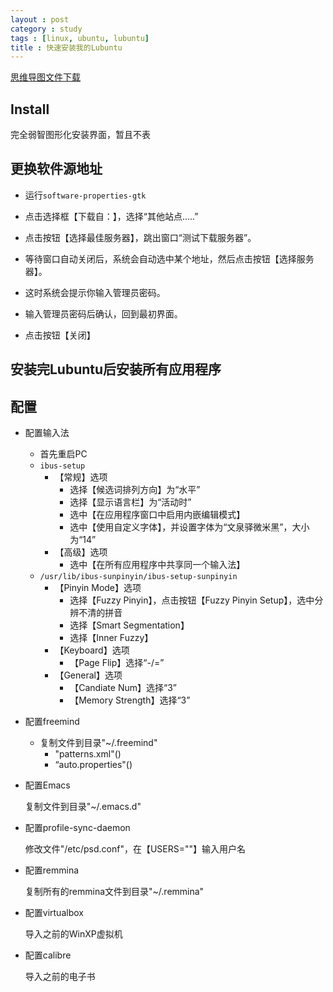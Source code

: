 ```yaml
---
layout : post
category : study
tags : [linux, ubuntu, lubuntu]
title : 快速安装我的Lubuntu
---
```

[思维导图文件下载](https://docs.google.com/file/d/0B1DrsqrLRzeITG03OXphM2R1eXc/edit?usp=sharing)

## Install


完全弱智图形化安装界面，暂且不表


## 更换软件源地址


- 运行`software-properties-gtk`


- 点击选择框【下载自：】，选择“其他站点.....”


- 点击按钮【选择最佳服务器】，跳出窗口“测试下载服务器”。


- 等待窗口自动关闭后，系统会自动选中某个地址，然后点击按钮【选择服务器】。


- 这时系统会提示你输入管理员密码。


- 输入管理员密码后确认，回到最初界面。


- 点击按钮【关闭】

## 安装完Lubuntu后安装所有应用程序
<script src="https://gist.github.com/samrain/7807667.js"></script>

## 配置


- 配置输入法

	- 首先重启PC
	- `ibus-setup`
      - 【常规】选项
          - 选择【候选词排列方向】为“水平”
		  - 选择【显示语言栏】为“活动时”
		  - 选中【在应用程序窗口中启用内嵌编辑模式】
		  - 选中【使用自定义字体】，并设置字体为“文泉驿微米黑”，大小为“14”
	  - 【高级】选项
		  - 选中【在所有应用程序中共享同一个输入法】
	- `/usr/lib/ibus-sunpinyin/ibus-setup-sunpinyin`
      - 【Pinyin Mode】选项
		- 选择【Fuzzy Pinyin】，点击按钮【Fuzzy Pinyin Setup】，选中分辨不清的拼音
		- 选择【Smart Segmentation】
		- 选择【Inner Fuzzy】
	  - 【Keyboard】选项
		- 【Page Flip】选择“-/=”
	  - 【General】选项
		- 【Candiate Num】选择“3”
		- 【Memory Strength】选择“3”

- 配置freemind
	- 复制文件到目录"~/.freemind"
		- "patterns.xml"()
		- “auto.properties"()

- 配置Emacs

	复制文件到目录"~/.emacs.d"

- 配置profile-sync-daemon

	修改文件"/etc/psd.conf"，在【USERS=""】输入用户名

- 配置remmina

	复制所有的remmina文件到目录"~/.remmina"

- 配置virtualbox

	导入之前的WinXP虚拟机

- 配置calibre

	导入之前的电子书

